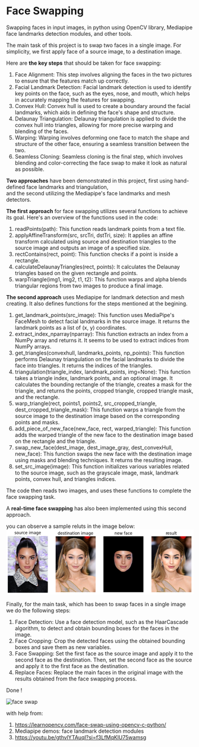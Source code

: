 # Face Swapping
Swapping faces in input images, in python using OpenCV library, Mediapipe face landmarks detection modules, and other tools.

The main task of this project is to swap two faces in a single image.
For simplicity, we first apply face of a source image, to a destination image. 

Here are __the key steps__ that should be taken for face swapping:
1. Face Alignment: This step involves aligning the faces in the two pictures to ensure that the features match up correctly.
2. Facial Landmark Detection: Facial landmark detection is used to identify key points on the face, such as the eyes, nose, and mouth, which helps in accurately mapping the features for swapping.
3. Convex Hull: Convex hull is used to create a boundary around the facial landmarks, which aids in defining the face's shape and structure.
4. Delaunay Triangulation: Delaunay triangulation is applied to divide the convex hull into triangles, allowing for more precise warping and blending of the faces.
5. Warping: Warping involves deforming one face to match the shape and structure of the other face, ensuring a seamless transition between the two.
6. Seamless Cloning: Seamless cloning is the final step, which involves blending and color-correcting the face swap to make it look as natural as possible.

__Two approaches__ have been demonstrated in this project, first using hand-defined face landmarks and triangulation,  
and the second utilizing the Mediapipe's face landmarks and mesh detectors.

__The first approach__ for face swapping utilizes several functions to achieve its goal. Here's an overview of the functions used in the code:
1. readPoints(path): This function reads landmark points from a text file.
2. applyAffineTransform(src, srcTri, dstTri, size): It applies an affine transform calculated using source and destination triangles to the source image and outputs an image of a specified size.
3. rectContains(rect, point): This function checks if a point is inside a rectangle.
4. calculateDelaunayTriangles(rect, points): It calculates the Delaunay triangles based on the given rectangle and points.
5. warpTriangle(img1, img2, t1, t2): This function warps and alpha blends triangular regions from two images to produce a final image.

__The second approach__ uses Mediapipe for landmark detection and mesh creating. It also defines functions for the steps mentioned at the begining.
1. get_landmark_points(src_image): This function uses MediaPipe's FaceMesh to detect facial landmarks in the source image. It returns the landmark points as a list of (x, y) coordinates.
2. extract_index_nparray(nparray): This function extracts an index from a NumPy array and returns it. It seems to be used to extract indices from NumPy arrays. 
3. get_triangles(convexhull, landmarks_points, np_points): This function performs Delaunay triangulation on the facial landmarks to divide the face into triangles. It returns the indices of the triangles.
4. triangulation(triangle_index, landmark_points, img=None): This function takes a triangle index, landmark points, and an optional image. It calculates the bounding rectangle of the triangle, creates a mask for the triangle, and returns the points, cropped triangle, cropped triangle mask, and the rectangle.
5. warp_triangle(rect, points1, points2, src_cropped_triangle, dest_cropped_triangle_mask): This function warps a triangle from the source image to the destination image based on the corresponding points and masks.
6. add_piece_of_new_face(new_face, rect, warped_triangle): This function adds the warped triangle of the new face to the destination image based on the rectangle and the triangle.
7. swap_new_face(dest_image, dest_image_gray, dest_convexHull, new_face): This function swaps the new face with the destination image using masks and blending techniques. It returns the resulting image.
8. set_src_image(image): This function initializes various variables related to the source image, such as the grayscale image, mask, landmark points, convex hull, and triangles indices.

The code then reads two images, and uses these functions to complete the face swapping task.

A __real-time face swapping__ has also been implemented using this second approach.

  
you can observe a sample reluts in the image below:  
![face swap](face_swap.png)  


Finally, for the main task, which has been to swap faces in a single image we do the following steps:
1. Face Detection: Use a face detection model, such as the HaarCascade algorithm, to detect and obtain bounding boxes for the faces in the image.
2. Face Cropping: Crop the detected faces using the obtained bounding boxes and save them as new variables.
3. Face Swapping: Set the first face as the source image and apply it to the second face as the destination. Then, set the second face as the source and apply it to the first face as the destination.
4. Replace Faces: Replace the main faces in the original image with the results obtained from the face swapping process.

Done !  
  
![face swap](face_swap2)  
  

with help from:
1. https://learnopencv.com/face-swap-using-opencv-c-python/
2. Mediapipe demos: face landmark detection modules
3. https://youtu.be/gthvlYTAuqI?si=f3LfMqKlU75wamsg  
